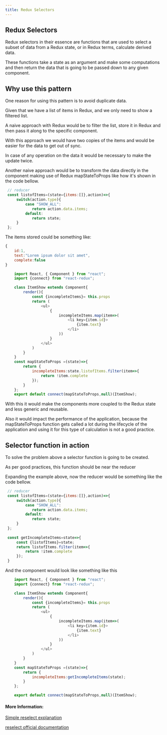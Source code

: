 ```yaml
---
title: Redux Selectors
---
```


## Redux Selectors

Redux selectors in their essence are functions that are used to select a subset of data from a Redux state, or in Redux terms, calculate derived data.

These functions take a state as an argument and make some computations and then return the data that is going to be passed down to any given component.


## Why use this pattern

One reason for using this pattern is to avoid duplicate data.

Given that we have a list of items in Redux, and we only need to show a filtered list. 

A naive approach with Redux would be to filter the list, store it in Redux and then pass it along to the specific component.

With this approach we would have two copies of the items and would be easier for the data to get out of sync. 

In case of any operation on the data it would be necessary to make the update twice.

Another naive approach would be to transform the data directly in the component making use of Redux mapStateToProps like how it's shown in the code bellow.


```javascript
 // reducer
 const listofItems=(state={items:[]},action)=>{
     switch(action.type){
         case "SHOW_ALL":
            return action.data.items;
         default:
            return state;
     }
 };
```
The items stored could be something like:

```javascript
{
    id:1,
    text:"Lorem ipsum dolor sit amet",
    complete:false
}
```
```javascript
    import React, { Component } from "react";
    import {connect} from "react-redux";

    class ItemShow extends Component{
        render(){
            const {incompleteItems}= this.props
            return (
                <ul>
                    {
                        incompleteItems.map(item=>(
                            <li key={item.id}>
                                {item.text}
                            </li>
                        ))
                    }
                </ul>
            )
        }
    }
    const mapStateToProps =(state)=>{
        return {
            incompleteItems:state.listofItems.filter(item=>{
                return !item.complete
            });
        }
    };
    export default connect(mapStateToProps,null)(ItemShow);
```
With this it would make the components more coupled to the Redux state and less generic and reusable.

Also it would impact the performance of the application, because the mapStateToProps function gets called a lot during the lifecycle of the application and using it for this type of calculation is not a good practice.

## Selector function in action

To solve the problem above a selector function is going to be created.

As per good practices, this function should be near the reducer

Expanding the example above, now the reducer would be something like the code bellow.

```javascript
 // reducer
 const listofItems=(state={items:[]},action)=>{
     switch(action.type){
         case "SHOW_ALL":
            return action.data.items;
         default:
            return state;
     }
 };
 
 const getIncompleteItems=state=>{
     const {listofItems}=state;
     return listofItems.filter(item=>{
         return !item.complete
     });
 }
```

And the component would look like something like this
```javascript
    import React, { Component } from "react";
    import {connect} from "react-redux";

    class ItemShow extends Component{
        render(){
            const {incompleteItems}= this.props
            return (
                <ul>
                    {
                        incompleteItems.map(item=>(
                            <li key={item.id}>
                                {item.text}
                            </li>
                        ))
                    }
                </ul>
            )
        }
    }
    const mapStateToProps =(state)=>{
        return {
            incompleteItems:getIncompleteItems(state);
        }
    };

    export default connect(mapStateToProps,null)(ItemShow);
```

#### More Information:
[Simple reselect explanation](https://guide.freecodecamp.org/redux/reselect)

[reselect official documentation](https://guide.freecodecamp.org/redux/reselect)


